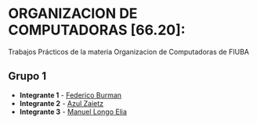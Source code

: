 # ORGANIZACION DE COMPUTADORAS [66.20]: 

Trabajos Prácticos de la materia Organizacion de Computadoras de FIUBA

## Grupo 1

* **Integrante 1** - [Federico Burman](https://github.com/federicoburman)
* **Integrante 2** - [Azul Zaietz](https://github.com/azulzaietz)
* **Integrante 3** - [Manuel Longo Elia](https://github.com/manulon)

